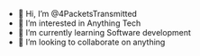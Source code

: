 - 👋 Hi, I’m @4PacketsTransmitted
- 👀 I’m interested in Anything Tech
- 🌱 I’m currently learning Software development 
- 💞️ I’m looking to collaborate on anything

<!---
4PacketsTransmitted/4PacketsTransmitted is a ✨ special ✨ repository because its `README.md` (this file) appears on your GitHub profile.
You can click the Preview link to take a look at your changes.
--->
